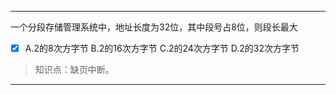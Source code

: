 ---
一个分段存储管理系统中，地址长度为32位，其中段号占8位，则段长最大
- [x] A.2的8次方字节 B.2的16次方字节 C.2的24次方字节 D.2的32次方字节

> 知识点：缺页中断。

---